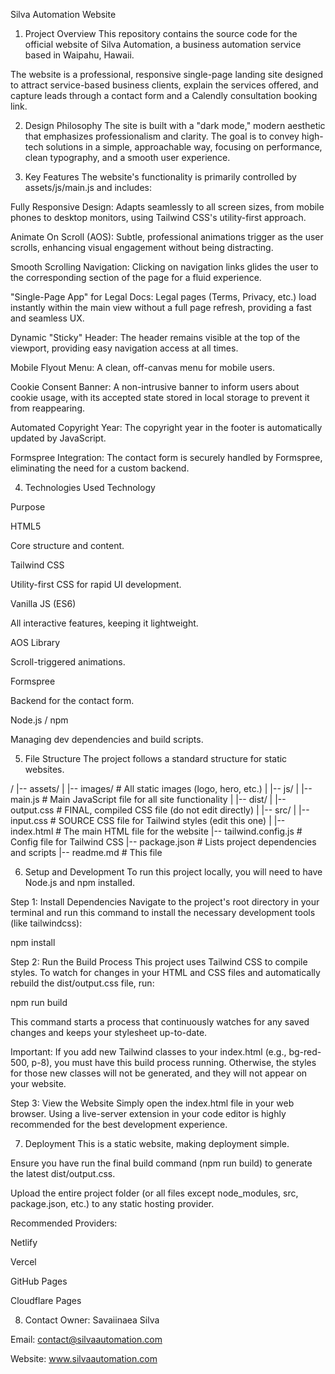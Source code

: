 Silva Automation Website
1. Project Overview
This repository contains the source code for the official website of Silva Automation, a business automation service based in Waipahu, Hawaii.

The website is a professional, responsive single-page landing site designed to attract service-based business clients, explain the services offered, and capture leads through a contact form and a Calendly consultation booking link.

2. Design Philosophy
The site is built with a "dark mode," modern aesthetic that emphasizes professionalism and clarity. The goal is to convey high-tech solutions in a simple, approachable way, focusing on performance, clean typography, and a smooth user experience.

3. Key Features
The website's functionality is primarily controlled by assets/js/main.js and includes:

Fully Responsive Design: Adapts seamlessly to all screen sizes, from mobile phones to desktop monitors, using Tailwind CSS's utility-first approach.

Animate On Scroll (AOS): Subtle, professional animations trigger as the user scrolls, enhancing visual engagement without being distracting.

Smooth Scrolling Navigation: Clicking on navigation links glides the user to the corresponding section of the page for a fluid experience.

"Single-Page App" for Legal Docs: Legal pages (Terms, Privacy, etc.) load instantly within the main view without a full page refresh, providing a fast and seamless UX.

Dynamic "Sticky" Header: The header remains visible at the top of the viewport, providing easy navigation access at all times.

Mobile Flyout Menu: A clean, off-canvas menu for mobile users.

Cookie Consent Banner: A non-intrusive banner to inform users about cookie usage, with its accepted state stored in local storage to prevent it from reappearing.

Automated Copyright Year: The copyright year in the footer is automatically updated by JavaScript.

Formspree Integration: The contact form is securely handled by Formspree, eliminating the need for a custom backend.

4. Technologies Used
Technology

Purpose

HTML5

Core structure and content.

Tailwind CSS

Utility-first CSS for rapid UI development.

Vanilla JS (ES6)

All interactive features, keeping it lightweight.

AOS Library

Scroll-triggered animations.

Formspree

Backend for the contact form.

Node.js / npm

Managing dev dependencies and build scripts.

5. File Structure
The project follows a standard structure for static websites.

/
|-- assets/
|   |-- images/         # All static images (logo, hero, etc.)
|   |-- js/
|       |-- main.js     # Main JavaScript file for all site functionality
|
|-- dist/
|   |-- output.css      # FINAL, compiled CSS file (do not edit directly)
|
|-- src/
|   |-- input.css       # SOURCE CSS file for Tailwind styles (edit this one)
|
|-- index.html          # The main HTML file for the website
|-- tailwind.config.js  # Config file for Tailwind CSS
|-- package.json        # Lists project dependencies and scripts
|-- readme.md           # This file

6. Setup and Development
To run this project locally, you will need to have Node.js and npm installed.

Step 1: Install Dependencies
Navigate to the project's root directory in your terminal and run this command to install the necessary development tools (like tailwindcss):

npm install

Step 2: Run the Build Process
This project uses Tailwind CSS to compile styles. To watch for changes in your HTML and CSS files and automatically rebuild the dist/output.css file, run:

npm run build

This command starts a process that continuously watches for any saved changes and keeps your stylesheet up-to-date.

Important: If you add new Tailwind classes to your index.html (e.g., bg-red-500, p-8), you must have this build process running. Otherwise, the styles for those new classes will not be generated, and they will not appear on your website.

Step 3: View the Website
Simply open the index.html file in your web browser. Using a live-server extension in your code editor is highly recommended for the best development experience.

7. Deployment
This is a static website, making deployment simple.

Ensure you have run the final build command (npm run build) to generate the latest dist/output.css.

Upload the entire project folder (or all files except node_modules, src, package.json, etc.) to any static hosting provider.

Recommended Providers:

Netlify

Vercel

GitHub Pages

Cloudflare Pages

8. Contact
Owner: Savaiinaea Silva

Email: contact@silvaautomation.com

Website: www.silvaautomation.com
